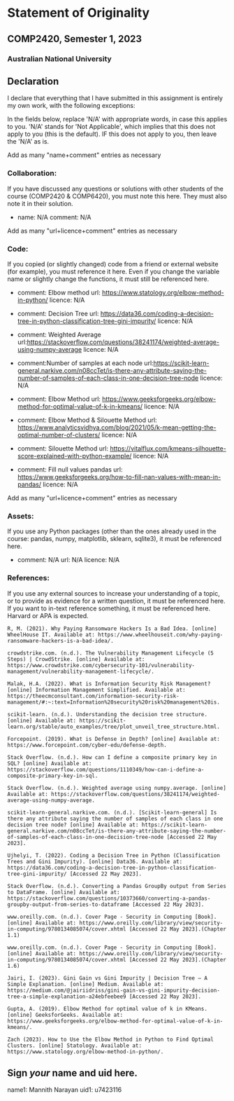 # Statement of Originality
## COMP2420, Semester 1, 2023
### Australian National University

## Declaration
  I declare that everything that I have submitted in this assignment is entirely my own work, with the following exceptions:

In the fields below, replace 'N/A' with appropriate words, in case this applies
to you.  'N/A' stands for 'Not Applicable', which implies that this does not
apply to you (this is the default).  IF this does not apply to you, then leave the 'N/A' as is.

Add as many "name+comment" entries as necessary

### Collaboration:
If you have discussed any questions or solutions with other students of the course (COMP2420 & COMP6420), you must note this here. They must also note it in their solution.

  - name: N/A
    comment:
      N/A


Add as many "url+licence+comment" entries as necessary

### Code:
If you copied (or slightly changed) code from a friend or external website (for example), you must reference it here. Even if you change the variable name or slightly change the functions, it must still be referenced here.


  - comment: Elbow method
    url: https://www.statology.org/elbow-method-in-python/
    licence: N/A
    
   - comment: Decision Tree
   url: https://data36.com/coding-a-decision-tree-in-python-classification-tree-gini-impurity/
   licence: N/A
   
   - comment: Weighted Average
   url:https://stackoverflow.com/questions/38241174/weighted-average-using-numpy-average
   licence: N/A

   - comment:Number of samples at each node
   url:https://scikit-learn-general.narkive.com/n08ccTet/is-there-any-attribute-saying-the-number-of-samples-of-each-class-in-one-decision-tree-node
   licence: N/A
   
   - comment: Elbow Method
   url: https://www.geeksforgeeks.org/elbow-method-for-optimal-value-of-k-in-kmeans/
   licence: N/A
   
   - comment: Elbow Method & Silouette Method
   url: https://www.analyticsvidhya.com/blog/2021/05/k-mean-getting-the-optimal-number-of-clusters/
   licence: N/A
   
   - comment: Silouette Method
   url: https://vitalflux.com/kmeans-silhouette-score-explained-with-python-example/
   licence: N/A
   
   - comment: Fill null values pandas
   url: https://www.geeksforgeeks.org/how-to-fill-nan-values-with-mean-in-pandas/
   licence: N/A



Add as many "url+licence+comment" entries as necessary

### Assets:
If you use any Python packages (other than the ones already used in the course: pandas, numpy, matplotlib, sklearn, sqlite3), it must be referenced here. 


  - comment: N/A
    url: N/A
    licence: N/A


### References:
If you use any external sources to increase your understanding of a topic, or to provide as evidence for a written question, it must be referenced here. If you want to in-text reference something, it must be referenced here. Harvard or APA is expected.
    
    R, M. (2021). Why Paying Ransomware Hackers Is a Bad Idea. [online] WheelHouse IT. Available at: https://www.wheelhouseit.com/why-paying-ransomware-hackers-is-a-bad-idea/.
    
    crowdstrike.com. (n.d.). The Vulnerability Management Lifecycle (5 Steps) | CrowdStrike. [online] Available at: https://www.crowdstrike.com/cybersecurity-101/vulnerability-management/vulnerability-management-lifecycle/.

    Malak, H.A. (2022). What is Information Security Risk Management? [online] Information Management Simplified. Available at: https://theecmconsultant.com/information-security-risk-management/#:~:text=Information%20security%20risk%20management%20is.

    scikit-learn. (n.d.). Understanding the decision tree structure. [online] Available at: https://scikit-learn.org/stable/auto_examples/tree/plot_unveil_tree_structure.html.

    Forcepoint. (2019). What is Defense in Depth? [online] Available at: https://www.forcepoint.com/cyber-edu/defense-depth.

    Stack Overflow. (n.d.). How can I define a composite primary key in SQL? [online] Available at: https://stackoverflow.com/questions/1110349/how-can-i-define-a-composite-primary-key-in-sql.

    Stack Overflow. (n.d.). Weighted average using numpy.average. [online] Available at: https://stackoverflow.com/questions/38241174/weighted-average-using-numpy-average.

    scikit-learn-general.narkive.com. (n.d.). [Scikit-learn-general] Is there any attribute saying the number of samples of each class in one decision tree node? [online] Available at: https://scikit-learn-general.narkive.com/n08ccTet/is-there-any-attribute-saying-the-number-of-samples-of-each-class-in-one-decision-tree-node [Accessed 22 May 2023].

    Ujhelyi, T. (2022). Coding a Decision Tree in Python (Classification Trees and Gini Impurity). [online] Data36. Available at: https://data36.com/coding-a-decision-tree-in-python-classification-tree-gini-impurity/ [Accessed 22 May 2023].

    Stack Overflow. (n.d.). Converting a Pandas GroupBy output from Series to DataFrame. [online] Available at: https://stackoverflow.com/questions/10373660/converting-a-pandas-groupby-output-from-series-to-dataframe [Accessed 22 May 2023].

    www.oreilly.com. (n.d.). Cover Page - Security in Computing [Book]. [online] Available at: https://www.oreilly.com/library/view/security-in-computing/9780134085074/cover.xhtml [Accessed 22 May 2023].(Chapter 1.1)
    
    www.oreilly.com. (n.d.). Cover Page - Security in Computing [Book]. [online] Available at: https://www.oreilly.com/library/view/security-in-computing/9780134085074/cover.xhtml [Accessed 22 May 2023].(Chapter 1.6)
    
    Jairi, I. (2023). Gini Gain vs Gini Impurity | Decision Tree — A Simple Explanation. [online] Medium. Available at: https://medium.com/@jairiidriss/gini-gain-vs-gini-impurity-decision-tree-a-simple-explanation-a24ebfeebee9 [Accessed 22 May 2023].

    Gupta, A. (2019). Elbow Method for optimal value of k in KMeans. [online] GeeksforGeeks. Available at: https://www.geeksforgeeks.org/elbow-method-for-optimal-value-of-k-in-kmeans/.

    Zach (2023). How to Use the Elbow Method in Python to Find Optimal Clusters. [online] Statology. Available at: https://www.statology.org/elbow-method-in-python/.

    


## Sign *your* name and uid here.

name1:  Mannith Narayan
uid1: u7423116
